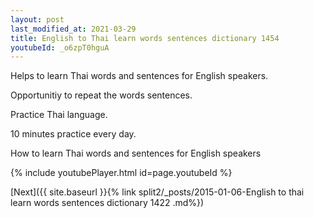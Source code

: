```yaml
---
layout: post
last_modified_at: 2021-03-29
title: English to Thai learn words sentences dictionary 1454 
youtubeId: _o6zpT0hguA
---
```

 
 
Helps to learn Thai words and sentences for English speakers.

Opportunitiy to repeat the words sentences. 

Practice Thai language. 
 
10 minutes practice every day. 
 
How to learn Thai words and sentences for English speakers 
 
{% include youtubePlayer.html id=page.youtubeId %}
 
 
[Next]({{ site.baseurl }}{% link  split2/_posts/2015-01-06-English to thai learn words sentences dictionary 1422 .md%})
 
